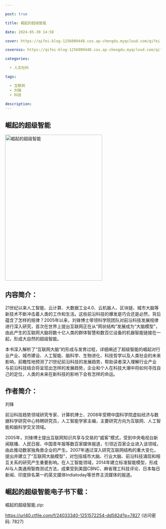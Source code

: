 ```yaml
---

post: true

title: 崛起的超级智能

date: 2024-05-30 14:50

cover: https://qifei-blog-1256009448.cos.ap-chengdu.myqcloud.com/qifei-blog/51WOxgPiEPL.jpg

coveross: https://qifei-blog-1256009448.cos.ap-chengdu.myqcloud.com/qifei-blog/51WOxgPiEPL.jpg

categories:

  - 人文社科

tags:

  - 互联网
  - 刘锋
  - 科技

description:
---
```


## 崛起的超级智能

<img alt="崛起的超级智能" class="aligncenter loading" data-was-processed="true" decoding="async" fetchpriority="high" height="471" src="https://qifei-blog-1256009448.cos.ap-chengdu.myqcloud.com/qifei-blog/51WOxgPiEPL.jpg" style="cursor: zoom-in;" width="314"/>

## 内容简介：

21世纪以来人工智能、云计算、大数据工业4.0、云机器人、区块链、城市大脑等新技术不断冲击着人类的工作和生活。这些前沿科技的爆发是巧合还是必然，背后蕴含了怎样的规律？2005年以来，刘锋博士带领科学院团队对前沿科技发展规律进行深入研究，首次在世界上提出互联网正在从“网状结构”发展成为“大脑模型”，由此产生的互联网大脑将数十亿人类的群体智慧和数百亿设备的机器智能链接在一起，形成大自然的超级智能。<br/>

本书深入解析了“互联网大脑”的形成与发育过程，详细阐述了超级智能的崛起对行业产业、城市建设、人工智能、脑科学、生物进化、科技哲学以及人类社会的未来影响，前瞻性地预测了21世纪前沿科技的发展趋势，帮助读者深入理解行业产业与前沿科技结合将呈现出怎样的发展趋势，企业和个人在科技大潮中将如何寻找自己的定位，人类的未来在新科技的影响下会有怎样的命运。

## 作者简介：

刘锋<br/>

前沿科技趋势领域研究专家、计算机博士、2008年受聘中国科学院虚拟经济与数据科学研究中心特聘研究员，人工智能学家主编，主要研究方向为互联网、人工智能和脑科学交叉领域。<br/>

2005年，刘锋博士提出互联网知识共享与交易的“威客”模式，受到中央电视台新闻联播、人民日报、中国青年报等数百家媒体报道，引领近百家企业进入该领域，由此推动数家独角兽企业的产生。2007年通过深入研究互联网结构的重大变化，提出并建立了“互联网大脑模型”，对包括城市大脑、行业大脑、前沿科技涌现和相互关系的研究产生重要影响。在人工智能领域，2014年建立标准智能模型，形成AI与人类通用智商测试方法，成果受到美国CBNC、麻省理工科技评论、日本每日新闻、印度排名第一的英文媒体Indiatoday等世界主流媒体的报道。

## 崛起的超级智能电子书下载：

崛起的超级智能.zip: 

https://url40.ctfile.com/f/24033340-1251572254-dd582d?p=7827 (访问密码: 7827)
